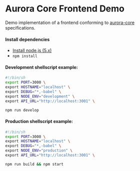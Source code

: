 Aurora Core Frontend Demo
=========================

Demo implementation of a frontend conforming to [aurora-core](https://github.com/soldotno/aurora-core) specifications.

#### Install dependencies
* [Install node.js (5.x)](https://nodejs.org/)
* `npm install`

#### Development shellscript example:
```sh
#!/bin/sh
export PORT=3000 \
export HOSTNAME="localhost" \
export DEBUG="*,-babel" \
export NODE_ENV="development" \
export API_URL="http://localhost:3001" \

npm run develop
```

#### Production shellscript example:
```sh
#!/bin/sh
export PORT=3000 \
export HOSTNAME="localhost" \
export DEBUG="*,-babel" \
export NODE_ENV="production" \
export API_URL="http://localhost:3001" \

npm run build && npm start
```
